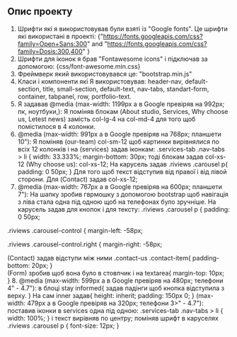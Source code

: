 ## Опис проекту

1. Шрифти які я використовував були взяті із "Google fonts".
Це шрифти які використані в проекті:
{"https://fonts.googleapis.com/css?family=Open+Sans:300" and "https://fonts.googleapis.com/css?family=Dosis:300,400" } 
2. Шрифти для іконок я брав "Fontawesome icons" і підключав за допомогою:
{css/font-awesome.min.css} 
3. Фреймверк який використовувався це:
"bootstrap.min.js"
4. Класи і компоненти які Я використовував:
header-nav, default-section, title, small-section, default-text, nav-tabs, standart-form, container, tabpanel, row,
portfolio-text.
5. Я задавав @media (max-width: 1199px а в Google превіряв на 992px; пк, ноутбуки,):
Я поміняв блокам (About studio, Services, Why choose us, Letest news) замість col-lg-4 на col-md-4 для того щоб помістилося в 4 колонки.
6. @media (max-width: 991px а в Google превіряв на 768px; планшети 10"):
Я поміняв (our-team) col-sm-12 щоб картинки вирівнялися по всіх 12 колонків і на (services) задав іконкам:
.services-tab .nav-tabs > li {
    width: 33.333%;
    margin-bottom: 30px;
тоді блокам задав col-xs-12 
(Why choose us): 
col-xs-12;
На карусель задав .riviews .carousel p{
    padding: 0 50px;
}
Для того щоб текст відступив від прaвої і від лівой сторони.
Для (Contact) задав  col-xs-12;
7. @media (max-width: 767px а в Google превіряв на 600px; планшети 7"):
На шапку зробив гврмошку з допомогою bootstrap щоб навігація з ліва стала одна під одною щоб на телефонах було зручніше.
На карусель задав для кнопок і для тексту:
.riviews .carousel p {
    padding: 0 50px;

.riviews .carousel-control {
    margin-left: -58px;

.riviews .carousel-control.right {
    margin-right: -58px;

(Contact) задав відступи між ними .contact-us .contact-item{
padding-bottom: 20px;
}   
(Form) зробив щоб вона було в стовпчик і на textarea{
 margin-top: 10px;   
} 
8. @media (max-width: 599px а в Google превіряв на 480px; телефони 4" - 4.7"):
в блоці stay informed{
    задав падінги щоб кнопка відступила з верху.
}
На сам inner задав{
    height: inherit;
    padding: 150px 0;
}
(max-width: 479px а в Google превіряв на 320px; телефони 3>" - 4.7"):
поставив іконки в services  одна під одною: 
.services-tab .nav-tabs > li {
    width: 100%;
}
і текст вирівняв по центру; 
поміняв шрифт в каруселях .riviews .carousel p {
    font-size: 12px;
}